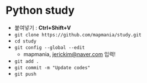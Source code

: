 # Python study

 - 붙여넣기 : **Ctrl+Shift+V**
 - `git clone https://github.com/mapmania/study.git`
 - `cd study`
 - `git config --global --edit`
    - mapmania, jerickim@naver.com 입력!
 - `git add .`
 - `git commit -m "Update codes"`
 - `git push`

